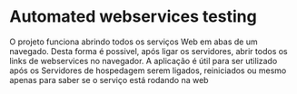 # Automated webservices testing
O projeto funciona abrindo todos os serviços Web em abas de um navegado. Desta
forma é possivel, após ligar os servidores, abrir todos os links de webservices
no navegador. A aplicação é útil para ser utilizado após os Servidores de 
hospedagem serem ligados, reiniciados ou mesmo apenas para saber se o serviço
está rodando na web
